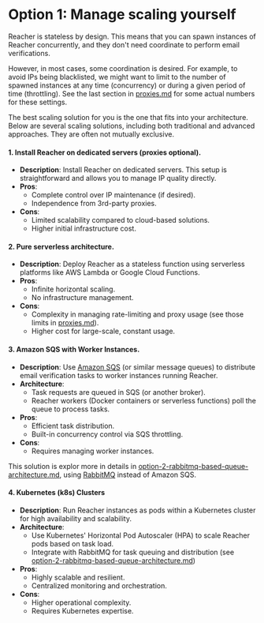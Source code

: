 # Option 1: Manage scaling yourself

Reacher is stateless by design. This means that you can spawn instances of Reacher concurrently, and they don't need coordinate to perform email verifications.

However, in most cases, some coordination is desired. For example, to avoid IPs being blacklisted, we might want to limit to the number of spawned instances at any time (concurrency) or during a given period of time (throttling). See the last section in [proxies.md](../proxies.md "mention") for some actual numbers for these settings.

The best scaling solution for you is the one that fits into your architecture. Below are several scaling solutions, including both traditional and advanced approaches. They are often not mutually exclusive.

#### 1. Install Reacher on dedicated servers (proxies optional).

* **Description**: Install Reacher on dedicated servers. This setup is straightforward and allows you to manage IP quality directly.
* **Pros**:
  * Complete control over IP maintenance (if desired).
  * Independence from 3rd-party proxies.
* **Cons**:
  * Limited scalability compared to cloud-based solutions.
  * Higher initial infrastructure cost.

#### 2. Pure serverless architecture.

* **Description**: Deploy Reacher as a stateless function using serverless platforms like AWS Lambda or Google Cloud Functions.
* **Pros**:
  * Infinite horizontal scaling.
  * No infrastructure management.
* **Cons**:
  * Complexity in managing rate-limiting and proxy usage (see those limits in [proxies.md](../proxies.md "mention")).
  * Higher cost for large-scale, constant usage.

#### 3. **Amazon SQS with Worker Instances.**

* **Description**: Use [Amazon SQS](https://aws.amazon.com/sqs/) (or similar message queues) to distribute email verification tasks to worker instances running Reacher.
* **Architecture**:
  * Task requests are queued in SQS (or another broker).
  * Reacher workers (Docker containers or serverless functions) poll the queue to process tasks.
* **Pros**:
  * Efficient task distribution.
  * Built-in concurrency control via SQS throttling.
* **Cons**:
  * Requires managing worker instances.

This solution is explor more in details in [option-2-rabbitmq-based-queue-architecture.md](option-2-rabbitmq-based-queue-architecture.md "mention"), using [RabbitMQ](https://rabbitmq.com) instead of Amazon SQS.

#### **4. Kubernetes (k8s) Clusters**

* **Description**: Run Reacher instances as pods within a Kubernetes cluster for high availability and scalability.
* **Architecture**:
  * Use Kubernetes' Horizontal Pod Autoscaler (HPA) to scale Reacher pods based on task load.
  * Integrate with RabbitMQ for task queuing and distribution (see [option-2-rabbitmq-based-queue-architecture.md](option-2-rabbitmq-based-queue-architecture.md "mention"))
* **Pros**:
  * Highly scalable and resilient.
  * Centralized monitoring and orchestration.
* **Cons**:
  * Higher operational complexity.
  * Requires Kubernetes expertise.
